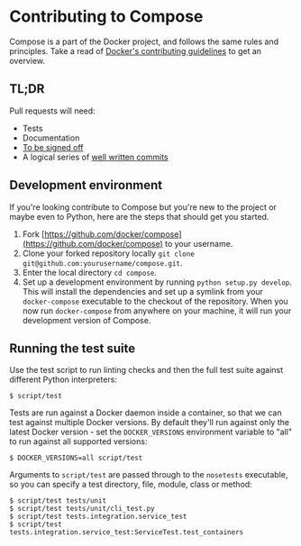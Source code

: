 # Contributing to Compose

Compose is a part of the Docker project, and follows the same rules and
principles. Take a read of [Docker's contributing guidelines](https://github.com/docker/docker/blob/master/CONTRIBUTING.md)
to get an overview.

## TL;DR

Pull requests will need:

 - Tests
 - Documentation
 - [To be signed off](https://github.com/docker/docker/blob/master/CONTRIBUTING.md#sign-your-work)
 - A logical series of [well written commits](https://github.com/alphagov/styleguides/blob/master/git.md)

## Development environment

If you're looking contribute to Compose
but you're new to the project or maybe even to Python, here are the steps
that should get you started.

1. Fork [https://github.com/docker/compose](https://github.com/docker/compose)
   to your username.
2. Clone your forked repository locally `git clone git@github.com:yourusername/compose.git`.
3. Enter the local directory `cd compose`.
4. Set up a development environment by running `python setup.py develop`. This
   will install the dependencies and set up a symlink from your `docker-compose`
   executable to the checkout of the repository. When you now run
   `docker-compose` from anywhere on your machine, it will run your development
   version of Compose.

## Running the test suite

Use the test script to run linting checks and then the full test suite against
different Python interpreters:

    $ script/test

Tests are run against a Docker daemon inside a container, so that we can test
against multiple Docker versions. By default they'll run against only the latest
Docker version - set the `DOCKER_VERSIONS` environment variable to "all" to run
against all supported versions:

    $ DOCKER_VERSIONS=all script/test

Arguments to `script/test` are passed through to the `nosetests` executable, so
you can specify a test directory, file, module, class or method:

    $ script/test tests/unit
    $ script/test tests/unit/cli_test.py
    $ script/test tests.integration.service_test
    $ script/test tests.integration.service_test:ServiceTest.test_containers
